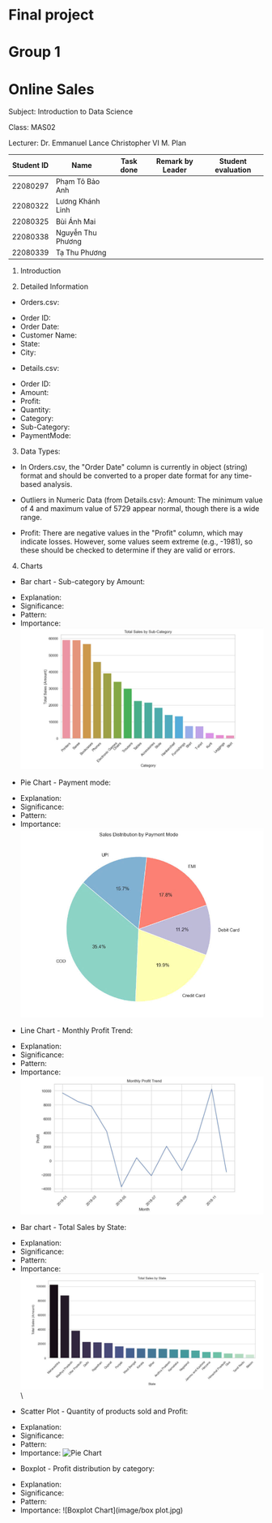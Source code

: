 # Final project 
# Group 1 
# Online Sales
Subject: Introduction to Data Science

Class: MAS02

Lecturer: Dr. Emmanuel Lance Christopher VI M. Plan


| Student ID  | Name              | Task done      | Remark by Leader | Student evaluation |
|-------------|--------------     | -------------  | ---------------- | ------------------ |
| 22080297    | Phạm Tô Bảo Anh   |                |                  |                    |
| 22080322    | Lương Khánh Linh  |                |                  |                    |
| 22080325    | Bùi Ánh Mai       |                |                  |                    |
| 22080338    | Nguyễn Thu Phương |                |                  |                    |
| 22080339    | Tạ Thu Phương     |                |                  |                    |

1. Introduction

2. Detailed Information
   
- Orders.csv:
+ Order ID: 
+ Order Date: 
+ Customer Name: 
+ State: 
+ City: 
  
- Details.csv:
+ Order ID: 
+ Amount: 
+ Profit: 
+ Quantity: 
+ Category: 
+ Sub-Category: 
+ PaymentMode: 

3. Data Types:
- In Orders.csv, the "Order Date" column is currently in object (string) format and should be converted 
to a proper date format for any time-based analysis.

- Outliers in Numeric Data (from Details.csv): Amount: The minimum value of 4 and maximum value of 5729 appear normal, though there is a wide range.

- Profit: There are negative values in the "Profit" column, which may indicate losses. However, some values seem extreme (e.g., -1981), so these should be checked to determine if they are valid or errors.

4. Charts
- Bar chart - Sub-category by Amount:
+ Explanation:
+ Significance: 
+ Pattern: 
+ Importance: 
![Bar Chart](image/bar1.jpg)

- Pie Chart - Payment mode:
+ Explanation: 
+ Significance: 
+ Pattern: 
+ Importance: 
![Pie Chart](image/pie.jpg)

- Line Chart - Monthly Profit Trend:
+ Explanation: 
+ Significance: 
+ Pattern: 
+ Importance: 
![Line Chart](image/line.jpg)

- Bar chart - Total Sales by State:
+ Explanation: 
+ Significance: 
+ Pattern: 
+ Importance: 
![Bar Chart](image/bar2.jpg)\

- Scatter Plot - Quantity of products sold and Profit:
+ Explanation: 
+ Significance: 
+ Pattern: 
+ Importance: 
![Pie Chart]()

- Boxplot - Profit distribution by category:
+ Explanation: 
+ Significance: 
+ Pattern: 
+ Importance: 
![Boxplot Chart](image/box plot.jpg)
